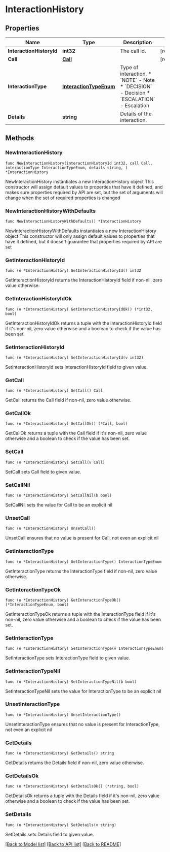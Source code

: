 # InteractionHistory

## Properties

Name | Type | Description | Notes
------------ | ------------- | ------------- | -------------
**InteractionHistoryId** | **int32** | The call id. | [readonly] 
**Call** | [**Call**](Call.md) |  | [readonly] 
**InteractionType** | [**InteractionTypeEnum**](InteractionTypeEnum.md) | Type of interaction.  * &#x60;NOTE&#x60; - Note * &#x60;DECISION&#x60; - Decision * &#x60;ESCALATION&#x60; - Escalation | 
**Details** | **string** | Details of the interaction. | 

## Methods

### NewInteractionHistory

`func NewInteractionHistory(interactionHistoryId int32, call Call, interactionType InteractionTypeEnum, details string, ) *InteractionHistory`

NewInteractionHistory instantiates a new InteractionHistory object
This constructor will assign default values to properties that have it defined,
and makes sure properties required by API are set, but the set of arguments
will change when the set of required properties is changed

### NewInteractionHistoryWithDefaults

`func NewInteractionHistoryWithDefaults() *InteractionHistory`

NewInteractionHistoryWithDefaults instantiates a new InteractionHistory object
This constructor will only assign default values to properties that have it defined,
but it doesn't guarantee that properties required by API are set

### GetInteractionHistoryId

`func (o *InteractionHistory) GetInteractionHistoryId() int32`

GetInteractionHistoryId returns the InteractionHistoryId field if non-nil, zero value otherwise.

### GetInteractionHistoryIdOk

`func (o *InteractionHistory) GetInteractionHistoryIdOk() (*int32, bool)`

GetInteractionHistoryIdOk returns a tuple with the InteractionHistoryId field if it's non-nil, zero value otherwise
and a boolean to check if the value has been set.

### SetInteractionHistoryId

`func (o *InteractionHistory) SetInteractionHistoryId(v int32)`

SetInteractionHistoryId sets InteractionHistoryId field to given value.


### GetCall

`func (o *InteractionHistory) GetCall() Call`

GetCall returns the Call field if non-nil, zero value otherwise.

### GetCallOk

`func (o *InteractionHistory) GetCallOk() (*Call, bool)`

GetCallOk returns a tuple with the Call field if it's non-nil, zero value otherwise
and a boolean to check if the value has been set.

### SetCall

`func (o *InteractionHistory) SetCall(v Call)`

SetCall sets Call field to given value.


### SetCallNil

`func (o *InteractionHistory) SetCallNil(b bool)`

 SetCallNil sets the value for Call to be an explicit nil

### UnsetCall
`func (o *InteractionHistory) UnsetCall()`

UnsetCall ensures that no value is present for Call, not even an explicit nil
### GetInteractionType

`func (o *InteractionHistory) GetInteractionType() InteractionTypeEnum`

GetInteractionType returns the InteractionType field if non-nil, zero value otherwise.

### GetInteractionTypeOk

`func (o *InteractionHistory) GetInteractionTypeOk() (*InteractionTypeEnum, bool)`

GetInteractionTypeOk returns a tuple with the InteractionType field if it's non-nil, zero value otherwise
and a boolean to check if the value has been set.

### SetInteractionType

`func (o *InteractionHistory) SetInteractionType(v InteractionTypeEnum)`

SetInteractionType sets InteractionType field to given value.


### SetInteractionTypeNil

`func (o *InteractionHistory) SetInteractionTypeNil(b bool)`

 SetInteractionTypeNil sets the value for InteractionType to be an explicit nil

### UnsetInteractionType
`func (o *InteractionHistory) UnsetInteractionType()`

UnsetInteractionType ensures that no value is present for InteractionType, not even an explicit nil
### GetDetails

`func (o *InteractionHistory) GetDetails() string`

GetDetails returns the Details field if non-nil, zero value otherwise.

### GetDetailsOk

`func (o *InteractionHistory) GetDetailsOk() (*string, bool)`

GetDetailsOk returns a tuple with the Details field if it's non-nil, zero value otherwise
and a boolean to check if the value has been set.

### SetDetails

`func (o *InteractionHistory) SetDetails(v string)`

SetDetails sets Details field to given value.



[[Back to Model list]](../README.md#documentation-for-models) [[Back to API list]](../README.md#documentation-for-api-endpoints) [[Back to README]](../README.md)


